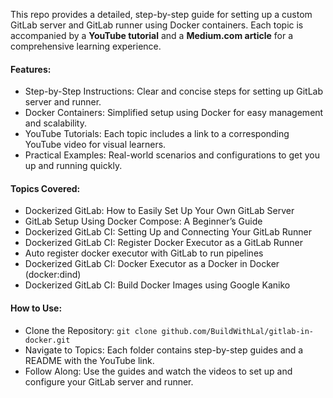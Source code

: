 This repo provides a detailed, step-by-step guide for setting up a custom GitLab server and GitLab runner using Docker containers. Each topic is accompanied by a **YouTube tutorial** and a **Medium.com article** for a comprehensive learning experience.

#### Features:
* Step-by-Step Instructions: Clear and concise steps for setting up GitLab server and runner.
* Docker Containers: Simplified setup using Docker for easy management and scalability.
* YouTube Tutorials: Each topic includes a link to a corresponding YouTube video for visual learners.
* Practical Examples: Real-world scenarios and configurations to get you up and running quickly.

#### Topics Covered:
* Dockerized GitLab: How to Easily Set Up Your Own GitLab Server
* GitLab Setup Using Docker Compose: A Beginner’s Guide
* Dockerized GitLab CI: Setting Up and Connecting Your GitLab Runner
* Dockerized GitLab CI: Register Docker Executor as a GitLab Runner
* Auto register docker executor with GitLab to run pipelines
* Dockerized GitLab CI: Docker Executor as a Docker in Docker (docker:dind)
* Dockerized GitLab CI: Build Docker Images using Google Kaniko

#### How to Use:
* Clone the Repository: `git clone github.com/BuildWithLal/gitlab-in-docker.git`
* Navigate to Topics: Each folder contains step-by-step guides and a README with the YouTube link.
* Follow Along: Use the guides and watch the videos to set up and configure your GitLab server and runner.

